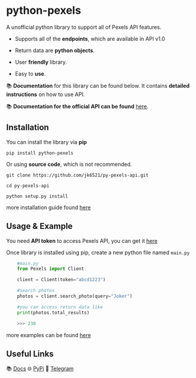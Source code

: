 # python-pexels
A unofficial python library to support all of Pexels API features.

* Supports all of the **endpoints**, which are available in API v1.0

* Return data are **python objects**.

* User **friendly** library.

* Easy to **use**.
  
📚 **Documentation** for this library can be found below. It contains **detailed instructions** on how to use API.

📚 **Documentation for the official API can be found** [here](https://www.pexels.com/api/documentation/?language=javascript).
## Installation

You can install the library via **pip**

    pip install python-pexels

Or using **source code**, which is not recommended.

    git clone https://github.com/jk6521/py-pexels-api.git

    cd py-pexels-api

    python setup.py install

more installation guide found [here](https://python-pexels.readthedocs.io/en/latest/installation.html)

## Usage & Example
You need **API token** to access Pexels API, you can get it [here](https://www.pexels.com/api/new/)

Once library is installed using pip, create a new python file named `main.py`

```py
    #main.py
    from Pexels import Client

    client = Client(token="abcd1223")

    #search photos
    photos = client.search_photo(query="Joker")

    #you can access return data like
    print(photos.total_results)

    >>> 230
```
more examples can be found [here](https://python-pexels.readthedocs.io/en/latest/examples.html)

## Useful Links

📚 [Docs](https://python-pexels.readthedocs.io/en/latest/index.html)
🌐 [PyPi](https://pypi.org/project/python-pexels/)
💬 [Telegram](https://t.me/blackbulls_support)